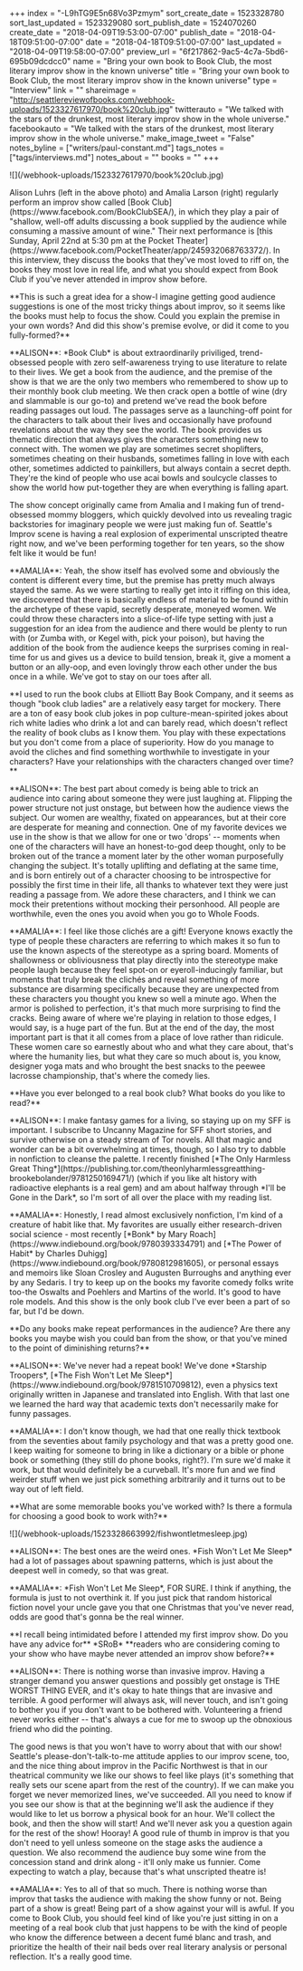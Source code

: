 +++
index = "-L9hTG9E5n68Vo3Pzmym"
sort_create_date = 1523328780
sort_last_updated = 1523329080
sort_publish_date = 1524070260
create_date = "2018-04-09T19:53:00-07:00"
publish_date = "2018-04-18T09:51:00-07:00"
date = "2018-04-18T09:51:00-07:00"
last_updated = "2018-04-09T19:58:00-07:00"
preview_url = "6f217862-9ac5-4c7a-5bd6-695b09dcdcc0"
name = "Bring your own book to Book Club, the most literary improv show in the known universe"
title = "Bring your own book to Book Club, the most literary improv show in the known universe"
type = "Interview"
link = ""
shareimage = "http://seattlereviewofbooks.com/webhook-uploads/1523327617970/book%20club.jpg"
twitterauto = "We talked with the stars of the drunkest, most literary improv show in the whole universe."
facebookauto = "We talked with the stars of the drunkest, most literary improv show in the whole universe."
make_image_tweet = "False"
notes_byline = ["writers/paul-constant.md"]
tags_notes = ["tags/interviews.md"]
notes_about = ""
books = ""
+++
<p class="image">![](/webhook-uploads/1523327617970/book%20club.jpg)</p>

<p class="intro">Alison Luhrs (left in the above photo) and Amalia Larson (right) regularly perform an improv show called [Book Club](https://www.facebook.com/BookClubSEA/), in which they play a pair of "shallow, well-off adults discussing a book supplied by the audience while consuming a massive amount of wine." Their next performance is [this Sunday, April 22nd at 5:30 pm at the Pocket Theater](https://www.facebook.com/PocketTheater/app/245932068763372/). In this interview, they discuss the books that they've most loved to riff on, the books they most love in real life, and what you should expect from Book Club if you've never attended in improv show before.</p>

<p class="noindent">**This is such a great idea for a show-I imagine getting good audience suggestions is one of the most tricky things about improv, so it seems like the books must help to focus the show. Could you explain the premise in your own words? And did this show's premise evolve, or did it come to you fully-formed?**</p>
 
<p class="noindent">**ALISON**: *Book Club* is about extraordinarily priviliged, trend-obsessed people with zero self-awareness trying to use literature to relate to their lives. We get a book from the audience, and the premise of the show is that we are the only two members who remembered to show up to their monthly book club meeting. We then crack open a bottle of wine (dry and slammable is our go-to) and pretend we've read the book before reading passages out loud. The passages serve as a launching-off point for the characters to talk about their lives and occasionally have profound revelations about the way they see the world. The book provides us thematic direction that always gives the characters something new to connect with. The women we play are sometimes secret shoplifters, sometimes cheating on their husbands, sometimes falling in love with each other, sometimes addicted to painkillers, but always contain a secret depth. They're the kind of people who use acai bowls and soulcycle classes to show the world how put-together they are when everything is falling apart.</p>

The show concept originally came from Amalia and I making fun of trend-obsessed mommy bloggers, which quickly devolved into us revealing tragic backstories for imaginary people we were just making fun of. Seattle's Improv scene is having a real explosion of experimental unscripted theatre right now, and we've been performing together for ten years, so the show felt like it would be fun! 
 
<p class="noindent">**AMALIA**: Yeah, the show itself has evolved some and obviously the content is different every time, but the premise has pretty much always stayed the same. As we were starting to really get into it riffing on this idea, we discovered that there is basically endless of material to be found within the archetype of these vapid, secretly desperate, moneyed women. We could throw these characters into a slice-of-life type setting with just a suggestion for an idea from the audience and there would be plenty to run with (or Zumba with, or Kegel with, pick your poison), but having the addition of the book from the audience keeps the surprises coming in real-time for us and gives us a device to build tension, break it, give a moment a button or an ally-oop, and even lovingly throw each other under the bus once in a while. We've got to stay on our toes after all.</p>
  
<p class="noindent">**I used to run the book clubs at Elliott Bay Book Company, and it seems as though "book club ladies" are a relatively easy target for mockery. There are a ton of easy book club jokes in pop culture-mean-spirited jokes about rich white ladies who drink a lot and can barely read, which doesn't reflect the reality of book clubs as I know them. You play with these expectations but you don't come from a place of superiority. How do you manage to avoid the cliches and find something worthwhile to investigate in your characters? Have your relationships with the characters changed over time?**</p>
 
<p class="noindent">**ALISON**: The best part about comedy is being able to trick an audience into caring about someone they were just laughing at. Flipping the power structure not just onstage, but between how the audience views the subject. Our women are wealthy, fixated on appearances, but at their core are desperate for meaning and connection. One of my favorite devices we use in the show is that we allow for one or two 'drops' -- moments when one of the characters will have an honest-to-god deep thought, only to be broken out of the trance a moment later by the other woman purposefully changing the subject. It's totally uplifting and deflating at the same time, and is born entirely out of a character choosing to be introspective for possibly the first time in their life, all thanks to whatever text they were just reading a passage from. We adore these characters, and I think we can mock their pretentions without mocking their personhood. All people are worthwhile, even the ones you avoid when you go to Whole Foods.</p>
 
<p class="noindent">**AMALIA**: I feel like those clichés are a gift! Everyone knows exactly the type of people these characters are referring to which makes it so fun to use the known aspects of the stereotype as a spring board. Moments of shallowness or obliviousness that play directly into the stereotype make people laugh because they feel spot-on or eyeroll-inducingly familiar, but moments that truly break the clichés and reveal something of more substance are disarming specifically because they are unexpected from these characters you thought you knew so well a minute ago. When the armor is polished to perfection, it's that much more surprising to find the cracks. Being aware of where we're playing in relation to those edges, I would say, is a huge part of the fun. But at the end of the day, the most important part is that it all comes from a place of love rather than ridicule. These women care so earnestly about who and what they care about, that's where the humanity lies, but what they care so much about is, you know, designer yoga mats and who brought the best snacks to the peewee lacrosse championship, that's where the comedy lies.</p>
 
<p class="noindent">**Have you ever belonged to a real book club? What books do you like to read?**</p>
 
<p class="noindent">**ALISON**: I make fantasy games for a living, so staying up on my SFF is important. I subscribe to Uncanny Magazine for SFF short stories, and survive otherwise on a steady stream of Tor novels. All that magic and wonder can be a bit overwhelming at times, though, so I also try to dabble in nonfiction to cleanse the palette. I recently finished [*The Only Harmless Great Thing*](https://publishing.tor.com/theonlyharmlessgreatthing-brookebolander/9781250169471/) (which if you like alt history with radioactive elephants is a real gem) and am about halfway through *I'll be Gone in the Dark*, so I'm sort of all over the place with my reading list.</p> 
 
<p class="noindent">**AMALIA**: Honestly, I read almost exclusively nonfiction, I'm kind of a creature of habit like that. My favorites are usually either research-driven social science - most recently [*Bonk* by Mary Roach](https://www.indiebound.org/book/9780393334791) and [*The Power of Habit* by Charles Duhigg](https://www.indiebound.org/book/9780812981605), or personal essays and memoirs like Sloan Crosley and Augusten Burroughs and anything ever by any Sedaris. I try to keep up on the books my favorite comedy folks write too-the Oswalts and Poehlers and Martins of the world. It's good to have role models. And this show is the only book club I've ever been a part of so far, but I'd be down.</p>
 
<p class="noindent">**Do any books make repeat performances in the audience? Are there any books you maybe wish you could ban from the show, or that you've mined to the point of diminishing returns?**</p>
 
<p class="noindent">**ALISON**: We've never had a repeat book! We've done *Starship Troopers*, [*The Fish Won't Let Me Sleep*](https://www.indiebound.org/book/9781510709812), even a physics text originally written in Japanese and translated into English. With that last one we learned the hard way that academic texts don't necessarily make for funny passages.</p>
 
<p class="noindent">**AMALIA**: I don't know though, we had that one really thick textbook from the seventies about family psychology and that was a pretty good one. I keep waiting for someone to bring in like a dictionary or a bible or phone book or something (they still do phone books, right?). I'm sure we'd make it work, but that would definitely be a curveball. It's more fun and we find weirder stuff when we just pick something arbitrarily and it turns out to be way out of left field.</p> 

<p class="noindent">**What are some memorable books you've worked with? Is there a formula for choosing a good book to work with?**</p>
 
 <p class="image-left">![](/webhook-uploads/1523328663992/fishwontletmesleep.jpg)</p>

<p class="noindent">**ALISON**: The best ones are the weird ones. *Fish Won't Let Me Sleep* had a lot of passages about spawning patterns, which is just about the deepest well in comedy, so that was great.</p>
 
<p class="noindent">**AMALIA**: *Fish Won't Let Me Sleep*, FOR SURE. I think if anything, the formula is just to not overthink it. If you just pick that random historical fiction novel your uncle gave you that one Christmas that you've never read, odds are good that's gonna be the real winner.</p>
 
<p class="noindent">**I recall being intimidated before I attended my first improv show. Do you have any advice for** *SRoB* **readers who are considering coming to your show who have maybe never attended an improv show before?** </p>
 
<p class="noindent">**ALISON**: There is nothing worse than invasive improv. Having a stranger demand you answer questions and possibly get onstage is THE WORST THING EVER, and it's okay to hate things that are invasive and terrible. A good performer will always ask, will never touch, and isn't going to bother you if you don't want to be bothered with. Volunteering a friend never works either -- that's always a cue for me to swoop up the obnoxious friend who did the pointing.</p>
 
The good news is that you won't have to worry about that with our show! Seattle's please-don't-talk-to-me attitude applies to our improv scene, too, and the nice thing about improv in the Pacific Northwest is that in our theatrical community we like our shows to feel like plays (it's something that really sets our scene apart from the rest of the country). If we can make you forget we never memorized lines, we've succeeded. All you need to know if you see our show is that at the beginning we'll ask the audience if they would like to let us borrow a physical book for an hour. We'll collect the book, and then the show will start! And we'll never ask you a question again for the rest of the show! Hooray! A good rule of thumb in improv is that you don't need to yell unless someone on the stage asks the audience a question. We also recommend the audience buy some wine from the concession stand and drink along - it'll only make us funnier. Come expecting to watch a play, because that's what unscripted theatre is!
 
<p class="noindent">**AMALIA**: Yes to all of that so much. There is nothing worse than improv that tasks the audience with making the show funny or not. Being part of a show is great! Being part of a show against your will is awful. If you come to Book Club, you should feel kind of like you're just sitting in on a meeting of a real book club that just happens to be with the kind of people who know the difference between a decent fumé blanc and trash, and prioritize the health of their nail beds over real literary analysis or personal reflection. It's a really good time.</p>



